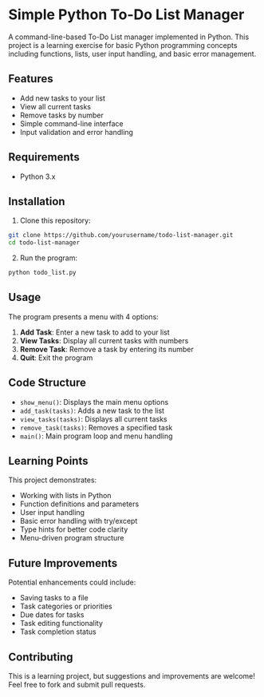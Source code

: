 # Simple Python To-Do List Manager

A command-line-based To-Do List manager implemented in Python. This project is a learning exercise for basic Python programming concepts including functions, lists, user input handling, and basic error management.

## Features

- Add new tasks to your list
- View all current tasks
- Remove tasks by number
- Simple command-line interface
- Input validation and error handling

## Requirements

- Python 3.x

## Installation

1. Clone this repository:
```bash
git clone https://github.com/yourusername/todo-list-manager.git
cd todo-list-manager
```

2. Run the program:
```bash
python todo_list.py
```

## Usage

The program presents a menu with 4 options:

1. **Add Task**: Enter a new task to add to your list
2. **View Tasks**: Display all current tasks with numbers
3. **Remove Task**: Remove a task by entering its number
4. **Quit**: Exit the program

## Code Structure

- `show_menu()`: Displays the main menu options
- `add_task(tasks)`: Adds a new task to the list
- `view_tasks(tasks)`: Displays all current tasks
- `remove_task(tasks)`: Removes a specified task
- `main()`: Main program loop and menu handling

## Learning Points

This project demonstrates:
- Working with lists in Python
- Function definitions and parameters
- User input handling
- Basic error handling with try/except
- Type hints for better code clarity
- Menu-driven program structure

## Future Improvements

Potential enhancements could include:
- Saving tasks to a file
- Task categories or priorities
- Due dates for tasks
- Task editing functionality
- Task completion status

## Contributing

This is a learning project, but suggestions and improvements are welcome! Feel free to fork and submit pull requests.

